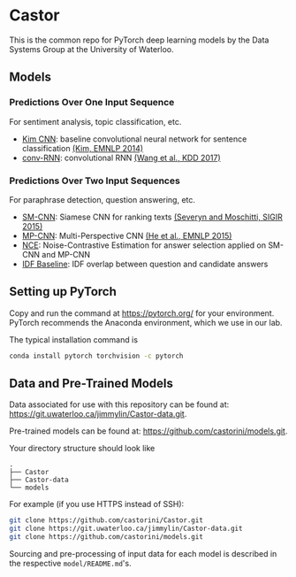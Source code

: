 # Castor

This is the common repo for PyTorch deep learning models by the Data Systems Group at the University of Waterloo.

## Models

### Predictions Over One Input Sequence

For sentiment analysis, topic classification, etc.

+ [Kim CNN](./kim_cnn/): baseline convolutional neural network for sentence classification [(Kim, EMNLP 2014)](http://www.aclweb.org/anthology/D14-1181)
+ [conv-RNN](./conv_rnn): convolutional RNN [(Wang et al., KDD 2017)](https://dl.acm.org/citation.cfm?id=3098140)

### Predictions Over Two Input Sequences

For paraphrase detection, question answering, etc.

+ [SM-CNN](./sm_cnn/): Siamese CNN for ranking texts [(Severyn and Moschitti, SIGIR 2015)](https://dl.acm.org/citation.cfm?id=2767738)
+ [MP-CNN](./mp_cnn/): Multi-Perspective CNN [(He et al., EMNLP 2015)](http://anthology.aclweb.org/D/D15/D15-1181.pdf)
+ [NCE](./nce/): Noise-Contrastive Estimation for answer selection applied on SM-CNN and MP-CNN
+ [IDF Baseline](./idf_baseline/): IDF overlap between question and candidate answers

## Setting up PyTorch

Copy and run the command at https://pytorch.org/ for your environment. PyTorch recommends the Anaconda environment, which we use in our lab.

The typical installation command is

```bash
conda install pytorch torchvision -c pytorch
```

## Data and Pre-Trained Models

Data associated for use with this repository can be found at: https://git.uwaterloo.ca/jimmylin/Castor-data.git.

Pre-trained models can be found at: https://github.com/castorini/models.git.

Your directory structure should look like
```
.
├── Castor
├── Castor-data
└── models
```

For example (if you use HTTPS instead of SSH):

```bash
git clone https://github.com/castorini/Castor.git
git clone https://git.uwaterloo.ca/jimmylin/Castor-data.git
git clone https://github.com/castorini/models.git
```

Sourcing and pre-processing of input data for each model is described in the respective ```model/README.md```'s.
